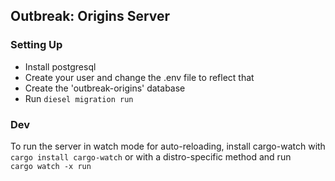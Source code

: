 ## Outbreak: Origins Server

### Setting Up

- Install postgresql
- Create your user and change the .env file to reflect that
- Create the 'outbreak-origins' database
- Run `diesel migration run`

### Dev

To run the server in watch mode for auto-reloading, install cargo-watch with ```cargo install cargo-watch``` or with a distro-specific method and run<br>
```cargo watch -x run```
